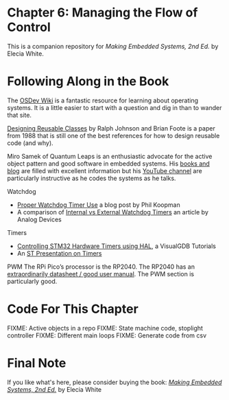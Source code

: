 # Chapter 6: Managing the Flow of Control
This is a companion repository for _Making Embedded Systems, 2nd Ed._ by Elecia White. 

# Following Along in the Book
The [OSDev Wiki](https://wiki.osdev.org/Expanded_Main_Page) is a fantastic resource for learning about operating systems. It is a little easier to start with a question and dig in than to wander that site.  

[Designing Reusable Classes](https://www.researchgate.net/publication/215446177_Designing_Reusable_Classes) by Ralph Johnson and Brian Foote is a paper from 1988 that is still one of the best references for how to design reusable code (and why).

Miro Samek of Quantum Leaps is an enthusiastic advocate for the active object pattern and good software in embedded systems. His [books and blog](https://www.state-machine.com/kb) are filled with excellent information but his [YouTube channel](https://www.youtube.com/channel/UCMGXFEew8I6gzjg3tWen4Gw) are particularly instructive as he codes the systems as he talks.


Watchdog
 * [Proper Watchdog Timer Use](https://betterembsw.blogspot.com/2014/05/proper-watchdog-timer-use.html) a blog post by Phil Koopman
 * A comparison of [Internal vs External Watchdog Timers](https://www.maximintegrated.com/en/design/technical-documents/app-notes/4/4229.html) an article by Analog Devices

Timers
 * [Controlling STM32 Hardware Timers using HAL](https://visualgdb.com/tutorials/arm/stm32/timers/hal/), a VisualGDB Tutorials
 * An [ST Presentation on Timers](https://www.st.com/content/ccc/resource/training/technical/product_training/group0/2d/93/74/3f/33/83/47/95/STM32F7_WDG_TIMERS_GPTIM/files/STM32F7_WDG_TIMERS_GPTIM.pdf/jcr:content/translations/en.STM32F7_WDG_TIMERS_GPTIM.pdf)

 PWM
 The RPi Pico’s processor is the RP2040. The RP2040 has an [extraordinarily datasheet / good user manual](https://datasheets.raspberrypi.com/rp2040/rp2040-datasheet.pdf). The PWM section is particularly good.


# Code For This Chapter
FIXME: Active objects in a repo
FIXME: State machine code, stoplight controller
FIXME: Different main loops
FIXME: Generate code from csv


# Final Note
If you like what's here, please consider buying the book: [_Making Embedded Systems, 2nd Ed._](https://learning.oreilly.com/library/view/making-embedded-systems/9781098151539/) by Elecia White
